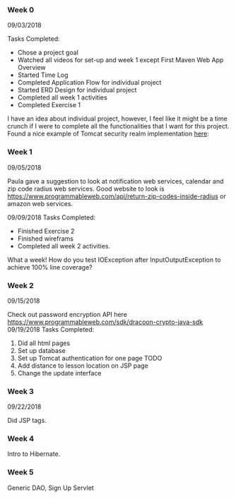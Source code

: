 ### Week 0
09/03/2018

Tasks Completed:
* Chose a project goal
* Watched all videos for set-up and week 1 except First Maven Web App Overview
* Started Time Log
* Completed Application Flow for individual project
* Started ERD Design for individual project
* Completed all week 1 activities
* Completed Exercise 1

I have an idea about individual project, however, I feel like it might be a time crunch if I were to complete all the functionalities that I want for this project. Found a nice example of Tomcat security realm implementation [here](https://www.avajava.com/tutorials/lessons/how-do-i-use-a-jdbc-realm-with-tomcat-and-mysql.html?page=3): 

### Week 1
09/05/2018

Paula gave a suggestion to look at notification web services, calendar and zip code radius web services. Good website to look is https://www.programmableweb.com/api/return-zip-codes-inside-radius or amazon web services.

09/09/2018
Tasks Completed:
* Finished Exercise 2
* Finished wireframs
* Completed all week 2 activities.

What a week! How do you test IOException after InputOutputException to achieve 100% line coverage?

### Week 2
09/15/2018

Check out password encryption API here https://www.programmableweb.com/sdk/dracoon-crypto-java-sdk
09/19/2018
Tasks Completed:
1. Did all html pages
2. Set up database
3. Set up Tomcat authentication for one page
TODO
1. Add distance to lesson location on JSP page
2. Change the update interface

### Week 3
09/22/2018

Did JSP tags.

### Week 4

Intro to Hibernate.

### Week 5

Generic DAO, Sign Up Servlet

